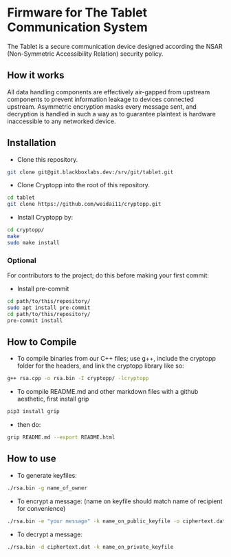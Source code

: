 # Firmware for The Tablet Communication System

The Tablet is a secure communication device designed according the NSAR (Non-Symmetric Accessibility Relation) security policy.

## How it works

All data handling components are effectively air-gapped from upstream components to prevent information leakage to devices connected upstream. Asymmetric encryption masks every message sent, and decryption is handled in such a way as to guarantee plaintext is hardware inaccessible to any networked device.

## Installation
- Clone this repository.
```bash
git clone git@git.blackboxlabs.dev:/srv/git/tablet.git
```
- Clone Cryptopp into the root of this repository.
```bash
cd tablet
git clone https://github.com/weidai11/cryptopp.git
```
- Install Cryptopp by:
```bash
cd cryptopp/
make
sudo make install
```
### Optional

For contributors to the project; do this before making your first commit:

- Install pre-commit
```bash
cd path/to/this/repository/
sudo apt install pre-commit
cd path/to/this/repository/
pre-commit install
```
## How to Compile
- To compile binaries from our C++ files; use g++, include the cryptopp folder for the headers, and link the cryptopp library like so:
```bash
g++ rsa.cpp -o rsa.bin -I cryptopp/ -lcryptopp
```
- To compile README.md and other markdown files with a github aesthetic, first install grip
```bash
pip3 install grip
```
- then do:
```bash
grip README.md --export README.html
```
## How to use
- To generate keyfiles:
```bash
./rsa.bin -g name_of_owner
```
- To encrypt a message:
(name on keyfile should match name of recipient for convenience)
```bash
./rsa.bin -e "your message" -k name_on_public_keyfile -o ciphertext.dat
```
- To decrypt a message:
```bash
./rsa.bin -d ciphertext.dat -k name_on_private_keyfile
```
